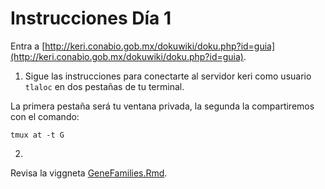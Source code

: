 
# Instrucciones Día 1

Entra a [http://keri.conabio.gob.mx/dokuwiki/doku.php?id=guia](http://keri.conabio.gob.mx/dokuwiki/doku.php?id=guia).

1) Sigue las instrucciones para conectarte al servidor keri como usuario `tlaloc` en dos pestañas de tu terminal.

La primera pestaña será tu ventana privada, la segunda la compartiremos con el comando:

`tmux at -t G`

2)

Revisa la viggneta [GeneFamilies.Rmd](https://github.com/asishallab/GeneFamilies/blob/master/vignettes/GeneFamilies.Rmd).


